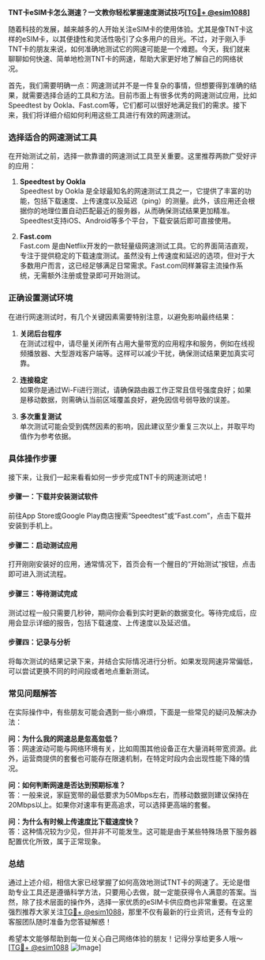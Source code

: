 **TNT卡eSIM卡怎么测速？一文教你轻松掌握速度测试技巧[[TG💪+ @esim1088](https://t.me/s/esim1088)]**

随着科技的发展，越来越多的人开始关注eSIM卡的使用体验。尤其是像TNT卡这样的eSIM卡，以其便捷性和灵活性吸引了众多用户的目光。不过，对于刚入手TNT卡的朋友来说，如何准确地测试它的网速可能是一个难题。今天，我们就来聊聊如何快速、简单地检测TNT卡的网速，帮助大家更好地了解自己的网络状况。

首先，我们需要明确一点：网速测试并不是一件复杂的事情，但想要得到准确的结果，就需要选择合适的工具和方法。目前市面上有很多优秀的网速测试应用，比如Speedtest by Ookla、Fast.com等，它们都可以很好地满足我们的需求。接下来，我们将详细介绍如何利用这些工具进行有效的网速测试。

### **选择适合的网速测试工具**

在开始测试之前，选择一款靠谱的网速测试工具至关重要。这里推荐两款广受好评的应用：

1. **Speedtest by Ookla**  
   Speedtest by Ookla 是全球最知名的网速测试工具之一，它提供了丰富的功能，包括下载速度、上传速度以及延迟（ping）的测量。此外，该应用还会根据你的地理位置自动匹配最近的服务器，从而确保测试结果更加精准。Speedtest支持iOS、Android等多个平台，下载安装后即可直接使用。

2. **Fast.com**  
   Fast.com 是由Netflix开发的一款轻量级网速测试工具。它的界面简洁直观，专注于提供稳定的下载速度测试。虽然没有上传速度和延迟的选项，但对于大多数用户而言，这已经足够满足日常需求。Fast.com同样兼容主流操作系统，无需额外注册或登录即可开始测试。

### **正确设置测试环境**

在进行网速测试时，有几个关键因素需要特别注意，以避免影响最终结果：

1. **关闭后台程序**  
   在测试过程中，请尽量关闭所有占用大量带宽的应用程序和服务，例如在线视频播放器、大型游戏客户端等。这样可以减少干扰，确保测试结果更加真实可靠。

2. **连接稳定**  
   如果你是通过Wi-Fi进行测试，请确保路由器工作正常且信号强度良好；如果是移动数据，则需确认当前区域覆盖良好，避免因信号弱导致的误差。

3. **多次重复测试**  
   单次测试可能会受到偶然因素的影响，因此建议至少重复三次以上，并取平均值作为参考依据。

### **具体操作步骤**

接下来，让我们一起来看看如何一步步完成TNT卡的网速测试吧！

#### **步骤一：下载并安装测试软件**
前往App Store或Google Play商店搜索“Speedtest”或“Fast.com”，点击下载并安装到手机上。

#### **步骤二：启动测试应用**
打开刚刚安装好的应用，通常情况下，首页会有一个醒目的“开始测试”按钮，点击即可进入测试流程。

#### **步骤三：等待测试完成**
测试过程一般只需要几秒钟，期间你会看到实时更新的数据变化。等待完成后，应用会显示详细的报告，包括下载速度、上传速度以及延迟值。

#### **步骤四：记录与分析**
将每次测试的结果记录下来，并结合实际情况进行分析。如果发现网速异常偏低，可以尝试更换不同的时间段或者地点重新测试。

### **常见问题解答**

在实际操作中，有些朋友可能会遇到一些小麻烦，下面是一些常见的疑问及解决办法：

**问：为什么我的网速总是忽高忽低？**  
答：网速波动可能与网络环境有关，比如周围其他设备正在大量消耗带宽资源。此外，运营商提供的套餐也可能存在限速机制，在特定时段内会出现性能下降的情况。

**问：如何判断网速是否达到预期标准？**  
答：一般来说，家庭宽带的最低要求为50Mbps左右，而移动数据则建议保持在20Mbps以上。如果你对速率有更高追求，可以选择更高端的套餐。

**问：为什么有时候上传速度比下载速度快？**  
答：这种情况较为少见，但并非不可能发生。这可能是由于某些特殊场景下服务器配置优化所致，属于正常现象。

### **总结**

通过上述介绍，相信大家已经掌握了如何高效地测试TNT卡的网速了。无论是借助专业工具还是遵循科学方法，只要用心去做，就一定能获得令人满意的答案。当然，除了技术层面的操作外，选择一家优质的eSIM卡供应商也非常重要。在这里强烈推荐大家关注[TG💪+ @esim1088](https://t.me/s/esim1088)，那里不仅有最新的行业资讯，还有专业的客服团队随时准备为您答疑解惑！

希望本文能够帮助到每一位关心自己网络体验的朋友！记得分享给更多人哦～ [[TG💪+ @esim1088](https://t.me/s/esim1088) ![Image](https://i.postimg.cc/4NQfJmqS/Snipaste-2025-05-13-00-14-12.png)]